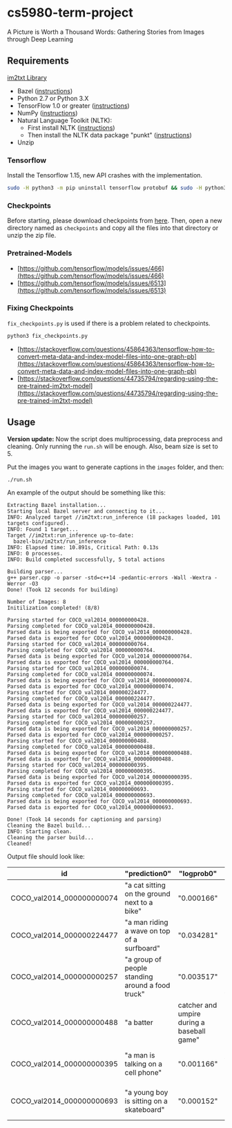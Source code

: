 # cs5980-term-project
A Picture is Worth a Thousand Words: Gathering Stories from Images through Deep Learning

## Requirements
[im2txt Library](https://github.com/tensorflow/models/tree/master/research/im2txt)

- Bazel ([instructions](http://bazel.io/docs/install.html))
- Python 2.7 or Python 3.X
- TensorFlow 1.0 or greater ([instructions](https://www.tensorflow.org/install/))
- NumPy ([instructions](http://www.scipy.org/install.html))
- Natural Language Toolkit (NLTK):
    - First install NLTK ([instructions](http://www.nltk.org/install.html))
    - Then install the NLTK data package "punkt" ([instructions](http://www.nltk.org/data.html))
- Unzip

### Tensorflow
Install the Tensorflow 1.15, new API crashes with the implementation.

```bash
sudo -H python3 -m pip uninstall tensorflow protobuf && sudo -H python3 -m pip install tensorflow==1.15 protobuf
```

### Checkpoints
Before starting, please download checkpoints from [here](https://merterdemir.com/sharing/checkpoints.zip). Then, open a new directory named as `checkpoints` and copy all the files into that directory or unzip the zip file.

### Pretrained-Models

- [https://github.com/tensorflow/models/issues/466](https://github.com/tensorflow/models/issues/466)
- [https://github.com/tensorflow/models/issues/6513](https://github.com/tensorflow/models/issues/6513)

### Fixing Checkpoints
`fix_checkpoints.py` is used if there is a problem related to checkpoints.

```bash
python3 fix_checkpoints.py
```
- [https://stackoverflow.com/questions/45864363/tensorflow-how-to-convert-meta-data-and-index-model-files-into-one-graph-pb](https://stackoverflow.com/questions/45864363/tensorflow-how-to-convert-meta-data-and-index-model-files-into-one-graph-pb)
- [https://stackoverflow.com/questions/44735794/regarding-using-the-pre-trained-im2txt-model](https://stackoverflow.com/questions/44735794/regarding-using-the-pre-trained-im2txt-model)

## Usage
**Version update:** Now the script does multiprocessing, data preprocess and cleaning. Only running the `run.sh` will be enough. Also, beam size is set to 5.

Put the images you want to generate captions in the `images` folder, and then:

```bash
./run.sh
```

An example of the output should be something like this:

```text
Extracting Bazel installation...
Starting local Bazel server and connecting to it...
INFO: Analyzed target //im2txt:run_inference (18 packages loaded, 101 targets configured).
INFO: Found 1 target...
Target //im2txt:run_inference up-to-date:
  bazel-bin/im2txt/run_inference
INFO: Elapsed time: 10.891s, Critical Path: 0.13s
INFO: 0 processes.
INFO: Build completed successfully, 5 total actions

Building parser...
g++ parser.cpp -o parser -std=c++14 -pedantic-errors -Wall -Wextra -Werror -O3
Done! (Took 12 seconds for building)

Number of Images: 8
Initilization completed! (8/8)

Parsing started for COCO_val2014_000000000428.
Parsing completed for COCO_val2014_000000000428.
Parsed data is being exported for COCO_val2014_000000000428.
Parsed data is exported for COCO_val2014_000000000428.
Parsing started for COCO_val2014_000000000764.
Parsing completed for COCO_val2014_000000000764.
Parsed data is being exported for COCO_val2014_000000000764.
Parsed data is exported for COCO_val2014_000000000764.
Parsing started for COCO_val2014_000000000074.
Parsing completed for COCO_val2014_000000000074.
Parsed data is being exported for COCO_val2014_000000000074.
Parsed data is exported for COCO_val2014_000000000074.
Parsing started for COCO_val2014_000000224477.
Parsing completed for COCO_val2014_000000224477.
Parsed data is being exported for COCO_val2014_000000224477.
Parsed data is exported for COCO_val2014_000000224477.
Parsing started for COCO_val2014_000000000257.
Parsing completed for COCO_val2014_000000000257.
Parsed data is being exported for COCO_val2014_000000000257.
Parsed data is exported for COCO_val2014_000000000257.
Parsing started for COCO_val2014_000000000488.
Parsing completed for COCO_val2014_000000000488.
Parsed data is being exported for COCO_val2014_000000000488.
Parsed data is exported for COCO_val2014_000000000488.
Parsing started for COCO_val2014_000000000395.
Parsing completed for COCO_val2014_000000000395.
Parsed data is being exported for COCO_val2014_000000000395.
Parsed data is exported for COCO_val2014_000000000395.
Parsing started for COCO_val2014_000000000693.
Parsing completed for COCO_val2014_000000000693.
Parsed data is being exported for COCO_val2014_000000000693.
Parsed data is exported for COCO_val2014_000000000693.

Done! (Took 14 seconds for captioning and parsing)
Cleaning the Bazel build...
INFO: Starting clean.
Cleaning the parser build...
Cleaned!
```
Output file should look like:

| id | "prediction0" | "logprob0" | "prediction1" | "logprob1" | "prediction2" | "logprob2" | "prediction3" | "logprob3" | "prediction4" | "logprob4" |
|----|---------------|------------|---------------|------------|---------------|------------|--------------|------------|---------------|------------|
COCO\_val2014\_000000000074 | "a cat sitting on the ground next to a bike" | "0.000166" | "a dog sitting on a sidewalk next to a bike" | "0.000124" | "a cat sitting on the ground next to a bicycle" | "0.000089" | "a cat sitting on a bench next to a bike" | "0.000077" | "a dog sitting on a bench next to a bike" | "0.000070" |
COCO\_val2014\_000000224477 | "a man riding a wave on top of a surfboard" | "0.034281" | "a person riding a surf board on a wave" | "0.018641" | "a man riding a surfboard on top of a wave" | "0.005880" | "a man on a surfboard riding a wave" | "0.005588" | "a man riding a wave on a surfboard in the ocean" | "0.004941" |
COCO\_val2014\_000000000257 | "a group of people standing around a food truck" | "0.003517" | "a group of people standing outside of a food truck" | "0.001867" | "a group of people standing around a truck" | "0.001019" | "a group of people standing in front of a bus" | "0.000639" | "a group of people standing in front of a food truck" | "0.000566" |
COCO\_val2014\_000000000488 | "a batter  |  catcher and umpire during a baseball game" | "0.005729" | "a baseball player swinging a bat at a ball" | "0.003890" | "a baseball player swinging a bat on a field" | "0.002409" | "a baseball player holding a bat on a field" | "0.002359" | "a baseball player swinging a bat at a ball" | "0.002292" |
COCO\_val2014\_000000000395 | "a man is talking on a cell phone" | "0.001166" | "a man talking on a cell phone on a city street" | "0.001061" | "a man talking on a cell phone in a city" | "0.000977" | "a man talking on a cell phone on a street" | "0.000631" | "a man is talking on his cell phone" | "0.000543" |
COCO\_val2014\_000000000693 | "a young boy is sitting on a skateboard" | "0.000152" | "a young boy is sitting on a skateboard" | "0.000052" | "a little girl is sitting on a suitcase" | "0.000021" | "a little boy sitting on a skateboard in a room" | "0.000015" | "a little girl is sitting on the floor with a suitcase" | "0.000007" |
